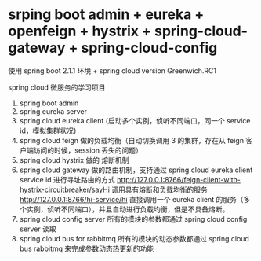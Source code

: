 # srping boot admin + eureka + openfeign + hystrix + spring-cloud-gateway + spring-cloud-config  

使用 spring boot 2.1.1 环境  +  spring cloud version Greenwich.RC1

spring cloud 微服务的学习项目

1. spring boot admin
2. spring eureka server
3. spring cloud eureka client (启动多个实例，侦听不同端口，同一个 service id，模拟集群状况)
4. spring cloud feign 做的负载均衡（自动切换调用 3 的集群，存在从 feign 客户端访问的时候，session 丢失的问题）
5. spring cloud hystrix 做的 熔断机制
6. spring cloud gateway 做的路由机制，支持通过 spring cloud eureka client  service id 进行寻址路由的方式
    http://127.0.0.1:8766/feign-client-with-hystrix-circuitbreaker/sayHi    调用具有熔断和负载均衡的服务
    http://127.0.0.1:8766/hi-service/hi                                     直接调用一个 eureka client 的服务（多个实例，侦听不同端口），并且自动进行负载均衡，但是不具备熔断。
7. spring cloud config server                                               所有的模块的参数都通过 spring cloud config server 读取
8. spring cloud bus for rabbitmq                                            所有的模块的动态参数都通过 spring cloud bus rabbitmq 来完成参数动态热更新的功能